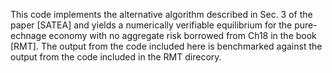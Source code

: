 This code implements the alternative algorithm described in Sec. 3 of the paper [SATEA] and yields a numerically verifiable equilibrium for the pure-echnage economy with no aggregate risk borrowed from Ch18 in the book [RMT]. The output from the code included here is benchmarked against the output from the code included in the RMT direcory.
